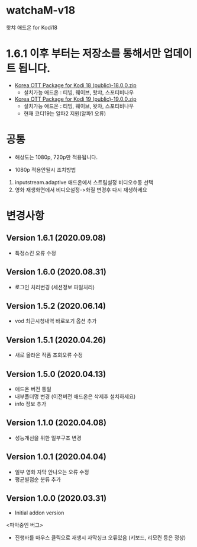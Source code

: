 # watchaM-v18
 왓챠 애드온 for Kodi18


###
# 1.6.1 이후 부터는 저장소를 통해서만 업데이트 됩니다.
* [Korea OTT Package for Kodi 18 (public)-18.0.0.zip](https://github.com/kym1088/repository_public/raw/master/repository.nightrain_v18_public.zip)
   - 설치가능 애드온 : 티빙, 웨이브, 왓챠, 스포티비나우
* [Korea OTT Package for Kodi 19 (public)-19.0.0.zip](https://github.com/kym1088/repository_public/raw/master/repository.nightrain_v19_public.zip)
   - 설치가능 애드온 : 티빙, 웨이브, 왓챠, 스포티비나우
   - 현재 코디19는 알파2 지원(알파1 오류)
###


# 공통
- 해상도는 1080p, 720p만 적용됩니다.

- 1080p 적용안될시 조치방법
1. inputstream.adaptive 애드온에서 스트림설정 비디오수동 선택
2. 영화 재생화면에서  비디오설정->화질 변경후 다시 재생하세요

# 변경사항

## Version 1.6.1 (2020.09.08)
- 특정스킨 오류 수정

## Version 1.6.0 (2020.08.31)
- 로그인 처리변경 (세션정보 파일처리)

## Version 1.5.2 (2020.06.14)
- vod 최근시청내역 바로보기 옵션 추가

## Version 1.5.1 (2020.04.26)
- 새로 올라온 작품 조회오류 수정

## Version 1.5.0 (2020.04.13)
- 애드온 버전 통일
- 내부폴더명 변경 (이전버전 애드온은 삭제후 설치하세요)
- info 정보 추가

## Version 1.1.0 (2020.04.08)
- 성능개선을 위한 일부구조 변경

## Version 1.0.1 (2020.04.04)
- 일부 영화 자막 안나오는 오류 수정
- 평균별점순 분류 추가

## Version 1.0.0 (2020.03.31)
- Initial addon version

<파악중인 버그>
- 진행바를 마우스 클릭으로 재생시 자막싱크 오류있음 (키보드, 리모컨 등은 정상)


